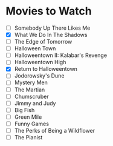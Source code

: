 # Movies to Watch 

- [ ] Somebody Up There Likes Me   
- [x] What We Do In The Shadows  
- [ ] The Edge of Tomorrow  
- [ ] Halloween Town  
- [ ] Halloweentown II: Kalabar's Revenge  
- [ ] Halloweentown High  
- [x] Return to Halloweentown  
- [ ] Jodorowsky's Dune  
- [ ] Mystery Men
- [ ] The Martian
- [ ] Chumscruber
- [ ] Jimmy and Judy
- [ ] Big Fish
- [ ] Green Mile
- [ ] Funny Games
- [ ] The Perks of Being a Wildflower
- [ ] The Pianist
